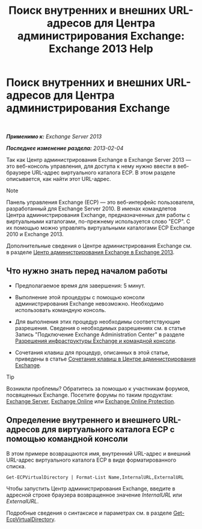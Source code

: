 ﻿---
title: 'Поиск внутренних и внешних URL-адресов для Центра администрирования Exchange: Exchange 2013 Help'
TOCTitle: Поиск внутренних и внешних URL-адресов для Центра администрирования Exchange
ms:assetid: 3ddb30ff-a405-4b9d-8d77-2d7a3a5ab8fa
ms:mtpsurl: https://technet.microsoft.com/ru-ru/library/JJ680108(v=EXCHG.150)
ms:contentKeyID: 50487864
ms.date: 04/30/2018
mtps_version: v=EXCHG.150
ms.translationtype: HT
---

# Поиск внутренних и внешних URL-адресов для Центра администрирования Exchange

 

_**Применимо к:** Exchange Server 2013_

_**Последнее изменение раздела:** 2013-02-04_

Так как Центр администрирования Exchange в Exchange Server 2013 — это веб-консоль управления, для доступа к нему нужно ввести в веб-браузере URL-адрес виртуального каталога ECP. В этом разделе описывается, как найти этот URL-адрес.

> [!NOTE]  
> Панель управления Exchange (ECP) — это веб-интерфейс пользователя, разработанный для Exchange Server 2010. В именах командлетов Центра администрирования Exchange, предназначенных для работы с виртуальными каталогами, по-прежнему используется слово &quot;ECP&quot;. С их помощью можно управлять виртуальными каталогами ECP Exchange 2010 и Exchange 2013.


Дополнительные сведения о Центре администрирования Exchange см. в разделе [Центр администрирования Exchange в Exchange 2013](exchange-admin-center-in-exchange-2013-exchange-2013-help.md).

## Что нужно знать перед началом работы

  - Предполагаемое время для завершения: 5 минут.

  - Выполнение этой процедуры с помощью консоли администрирования Exchange невозможно. Необходимо использовать командную консоль.

  - Для выполнения этих процедур необходимы соответствующие разрешения. Сведения о необходимых разрешениях см. в статье Запись "Подключение Exchange Administration Center" в разделе [Разрешения инфраструктуры Exchange и командной консоли](exchange-and-shell-infrastructure-permissions-exchange-2013-help.md).

  - Сочетания клавиш для процедур, описанных в этой статье, приведены в статье [Сочетания клавиш в Центре администрирования Exchange](keyboard-shortcuts-in-the-exchange-admin-center-exchange-online-protection-help.md).

> [!TIP]  
> Возникли проблемы? Обратитесь за помощью к участникам форумов, посвященных Exchange. Посетите форумы по таким продуктам: <a href="https://go.microsoft.com/fwlink/p/?linkid=60612">Exchange Server</a>, <a href="https://go.microsoft.com/fwlink/p/?linkid=267542">Exchange Online</a> или <a href="https://go.microsoft.com/fwlink/p/?linkid=285351">Exchange Online Protection</a>.


## Определение внутреннего и внешнего URL-адресов для виртуального каталога ECP с помощью командной консоли

В этом примере возвращаются имя, внутренний URL-адрес и внешний URL-адрес виртуального каталога ECP в виде форматированного списка.

    Get-ECPVirtualDirectory | Format-List Name,InternalURL,ExternalURL

Чтобы запустить Центр администрирования Exchange, введите в адресной строке браузера возвращенное значение *InternalURL* или *ExternalURL*.

Подробные сведения о синтаксисе и параметрах см. в разделе [Get-EcpVirtualDirectory](https://technet.microsoft.com/ru-ru/library/dd351058\(v=exchg.150\)).

